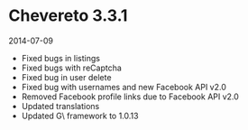 # Chevereto 3.3.1

2014-07-09

- Fixed bugs in listings
- Fixed bugs with reCaptcha
- Fixed bug in user delete
- Fixed bug with usernames and new Facebook API v2.0
- Removed Facebook profile links due to Facebook API v2.0
- Updated translations
- Updated G\ framework to 1.0.13
